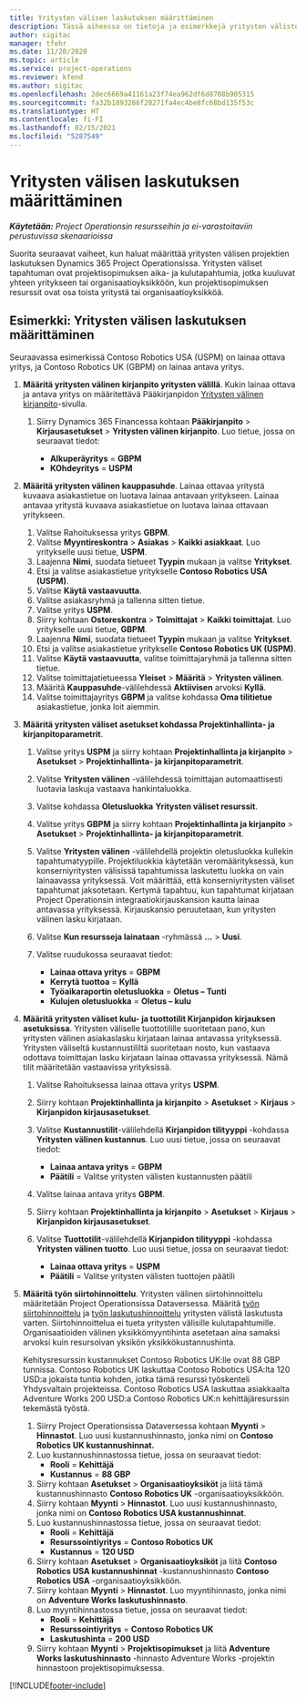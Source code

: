 ```yaml
---
title: Yritysten välisen laskutuksen määrittäminen
description: Tässä aiheessa on tietoja ja esimerkkejä yritysten välisten laskujen määrittämisestä projekteille.
author: sigitac
manager: tfehr
ms.date: 11/20/2020
ms.topic: article
ms.service: project-operations
ms.reviewer: kfend
ms.author: sigitac
ms.openlocfilehash: 2dec6669a41161a23f74ea962df6d8708b905315
ms.sourcegitcommit: fa32b1893286f20271fa4ec4be8fc68bd135f53c
ms.translationtype: HT
ms.contentlocale: fi-FI
ms.lasthandoff: 02/15/2021
ms.locfileid: "5287549"
---
```

# <a name="configure-intercompany-invoicing"></a>Yritysten välisen laskutuksen määrittäminen

_**Käytetään:** Project Operationsin resursseihin ja ei-varastoitaviin perustuvissa skenaarioissa_

Suorita seuraavat vaiheet, kun haluat määrittää yritysten välisen projektien laskutuksen Dynamics 365 Project Operationsissa. Yritysten väliset tapahtuman ovat projektisopimuksen aika- ja kulutapahtumia, jotka kuuluvat yhteen yritykseen tai organisaatioyksikköön, kun projektisopimuksen resurssit ovat osa toista yritystä tai organisaatioyksikköä.

## <a name="example-configure-intercompany-invoicing"></a>Esimerkki: Yritysten välisen laskutuksen määrittäminen

Seuraavassa esimerkissä Contoso Robotics USA (USPM) on lainaa ottava yritys, ja Contoso Robotics UK (GBPM) on lainaa antava yritys. 

1. **Määritä yritysten välinen kirjanpito yritysten välillä**. Kukin lainaa ottava ja antava yritys on määritettävä Pääkirjanpidon [Yritysten välinen kirjanpito](https://docs.microsoft.com/dynamics365/finance/general-ledger/intercompany-accounting-setup)-sivulla.
    
    1. Siirry Dynamics 365 Financessa kohtaan **Pääkirjanpito** > **Kirjausasetukset** > **Yritysten välinen kirjanpito**. Luo tietue, jossa on seuraavat tiedot:

        - **Alkuperäyritys** = **GBPM**
        - **KOhdeyritys** = **USPM**

2. **Määritä yritysten välinen kauppasuhde**. Lainaa ottavaa yritystä kuvaava asiakastietue on luotava lainaa antavaan yritykseen. Lainaa antavaa yritystä kuvaava asiakastietue on luotava lainaa ottavaan yritykseen.

     1. Valitse Rahoituksessa yritys **GBPM**.
     2. Valitse **Myyntireskontra** > **Asiakas** > **Kaikki asiakkaat**. Luo yritykselle uusi tietue, **USPM**.
     3. Laajenna **Nimi**, suodata tietueet **Tyypin** mukaan ja valitse **Yritykset**. 
     4. Etsi ja valitse asiakastietue yritykselle **Contoso Robotics USA (USPM)**.
     5. Valitse **Käytä vastaavuutta**. 
     6. Valitse asiakasryhmä ja tallenna sitten tietue.
     7. Valitse yritys **USPM**.
     8. Siirry kohtaan **Ostoreskontra** > **Toimittajat** > **Kaikki toimittajat**. Luo yritykselle uusi tietue, **GBPM**.
     9. Laajenna **Nimi**, suodata tietueet **Tyypin** mukaan ja valitse **Yritykset**. 
     10. Etsi ja valitse asiakastietue yritykselle **Contoso Robotics UK (USPM)**.
     11. Valitse **Käytä vastaavuutta**, valitse toimittajaryhmä ja tallenna sitten tietue.
     12. Valitse toimittajatietueessa **Yleiset** > **Määritä** > **Yritysten välinen**.
     13. Määritä **Kauppasuhde**-välilehdessä **Aktiivisen** arvoksi **Kyllä**.
     14. Valitse toimittajayritys **GBPM** ja valitse kohdassa **Oma tilitietue** asiakastietue, jonka loit aiemmin.

3. **Määritä yritysten väliset asetukset kohdassa Projektinhallinta- ja kirjanpitoparametrit**. 

    1. Valitse yritys **USPM** ja siirry kohtaan **Projektinhallinta ja kirjanpito** > **Asetukset** > **Projektinhallinta- ja kirjanpitoparametrit**.
    2. Valitse **Yritysten välinen** -välilehdessä toimittajan automaattisesti luotavia laskuja vastaava hankintaluokka.
    3. Valitse kohdassa **Oletusluokka** **Yritysten väliset resurssit**.
    4. Valitse yritys **GBPM** ja siirry kohtaan **Projektinhallinta ja kirjanpito** > **Asetukset** > **Projektinhallinta- ja kirjanpitoparametrit**.
    5. Valitse **Yritysten välinen** -välilehdellä projektin oletusluokka kullekin tapahtumatyypille. Projektiluokkia käytetään veromäärityksessä, kun konserniyritysten välisissä tapahtumissa laskutettu luokka on vain lainaavassa yrityksessä. Voit määrittää, että konserniyritysten väliset tapahtumat jaksotetaan. Kertymä tapahtuu, kun tapahtumat kirjataan Project Operationsin integraatiokirjauskansion kautta lainaa antavassa yrityksessä. Kirjauskansio peruutetaan, kun yritysten välinen lasku kirjataan.
    6. Valitse **Kun resursseja lainataan** -ryhmässä **...** > **Uusi**. 
    7. Valitse ruudukossa seuraavat tiedot:

          - **Lainaa ottava yritys** = **GBPM**
          - **Kerrytä tuottoa** = **Kyllä**
          - **Työaikaraportin oletusluokka** = **Oletus – Tunti**
          - **Kulujen oletusluokka** = **Oletus – kulu**

4. **Määritä yritysten väliset kulu- ja tuottotilit Kirjanpidon kirjauksen asetuksissa**. Yritysten väliselle tuottotilille suoritetaan pano, kun yritysten välinen asiakaslasku kirjataan lainaa antavassa yrityksessä. Yritysten väliseltä kustannustililtä suoritetaan nosto, kun vastaava odottava toimittajan lasku kirjataan lainaa ottavassa yrityksessä. Nämä tilit määritetään vastaavissa yrityksissä. 
      
     1. Valitse Rahoituksessa lainaa ottava yritys **USPM**. 
     2. Siirry kohtaan **Projektinhallinta ja kirjanpito** > **Asetukset** > **Kirjaus** > **Kirjanpidon kirjausasetukset**. 
     3. Valitse **Kustannustilit**-välilehdellä **Kirjanpidon tilityyppi** -kohdassa **Yritysten välinen kustannus**. Luo uusi tietue, jossa on seuraavat tiedot:
      
        - **Lainaa antava yritys** = **GBPM**
        - **Päätili** = Valitse yritysten välisten kustannusten päätili
        
     4. Valitse lainaa antava yritys **GBPM**. 
     5. Siirry kohtaan **Projektinhallinta ja kirjanpito** > **Asetukset** > **Kirjaus** > **Kirjanpidon kirjausasetukset**. 
     6. Valitse **Tuottotilit**-välilehdellä **Kirjanpidon tilityyppi** -kohdassa **Yritysten välinen tuotto**. Luo uusi tietue, jossa on seuraavat tiedot:

        - **Lainaa ottava yritys** = **USPM**
        - **Päätili** = Valitse yritysten välisten tuottojen päätili 

5. **Määritä työn siirtohinnoittelu**. Yritysten välinen siirtohinnoittelu määritetään Project Operationsissa Dataversessa. Määritä [työn siirtohinnoittelu](../pricing-costing/set-up-labor-cost-rate.md#transfer-pricing-and-costs-for-resources-outside-of-your-division-or-legal-entity) ja [työn laskutushinnoittelu](../pricing-costing/set-up-labor-bill-rate.md#transfer-pricing-or-set-up-bill-rates-for-resources-from-other-organizational-units-or-divisions) yritysten välistä laskutusta varten. Siirtohinnoittelua ei tueta yritysten välisille kulutapahtumille. Organisaatioiden välinen yksikkömyyntihinta asetetaan aina samaksi arvoksi kuin resursoivan yksikön yksikkökustannushinta.

      Kehitysresurssin kustannukset Contoso Robotics UK:lle ovat 88 GBP tunnissa. Contoso Robotics UK laskuttaa Contoso Robotics USA:lta 120 USD:a jokaista tuntia kohden, jotka tämä resurssi työskenteli Yhdysvaltain projekteissa. Contoso Robotics USA laskuttaa asiakkaalta Adventure Works 200 USD:a Contoso Robotics UK:n kehittäjäresurssin tekemästä työstä.

      1. Siirry Project Operationsissa Dataversessa kohtaan **Myynti** > **Hinnastot**. Luo uusi kustannushinnasto, jonka nimi on **Contoso Robotics UK kustannushinnat.** 
      2. Luo kustannushinnastossa tietue, jossa on seuraavat tiedot:
         - **Rooli** = **Kehittäjä**
         - **Kustannus** = **88 GBP**
      3. Siirry kohtaan **Asetukset** > **Organisaatioyksiköt** ja liitä tämä kustannushinnasto **Contoso Robotics UK** -organisaatioyksikköön.
      4. Siirry kohtaan **Myynti** > **Hinnastot**. Luo uusi kustannushinnasto, jonka nimi on **Contoso Robotics USA kustannushinnat**. 
      5. Luo kustannushinnastossa tietue, jossa on seuraavat tiedot:
          - **Rooli** = **Kehittäjä**
          - **Resurssointiyritys** = **Contoso Robotics UK**
          - **Kustannus** = **120 USD**
      6. Siirry kohtaan **Asetukset** > **Organisaatioyksiköt** ja liitä **Contoso Robotics USA kustannushinnat** -kustannushinnasto **Contoso Robotics USA** -organisaatioyksikköön.
      7. Siirry kohtaan **Myynti** > **Hinnastot**. Luo myyntihinnasto, jonka nimi on **Adventure Works laskutushinnasto**. 
      8. Luo myyntihinnastossa tietue, jossa on seuraavat tiedot:
          - **Rooli** = **Kehittäjä**
          - **Resurssointiyritys** = **Contoso Robotics UK**
          - **Laskutushinta** = **200 USD**
      9. Siirry kohtaan **Myynti** > **Projektisopimukset** ja liitä **Adventure Works laskutushinnasto** -hinnasto Adventure Works -projektin hinnastoon projektisopimuksessa.


[!INCLUDE[footer-include](../includes/footer-banner.md)]